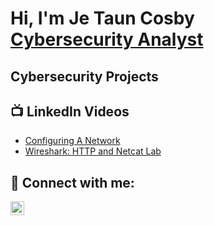 <h1>Hi, I'm Je Taun Cosby <br/><a href="https://github.com/JRCosby"> <a href="https://www.linkedin.com/in/jetaun-cosby/">Cybersecurity Analyst</a>
  
<h2>Cybersecurity Projects</h2>



<h2>📺 LinkedIn Videos</h2>

- [Configuring A Network](https://www.linkedin.com/posts/jetaun-cosby_cybersecurityjobs-cybersecuritylab-flatiron-activity-7078448446696804352--D5r?utm_source=share&utm_medium=member_desktop)
- [Wireshark: HTTP and Netcat Lab](https://www.linkedin.com/posts/jetaun-cosby_cybersecurity-wireshark-netcat-activity-7093809342868586496-KT-U?utm_source=share&utm_medium=member_desktop)

<h2> 🤳 Connect with me:</h2>


[<img align="left" alt="JeTaun Cosby | LinkedIn" width="22px" src="https://cdn.jsdelivr.net/npm/simple-icons@v3/icons/linkedin.svg" />][linkedin]


[linkedin]: https://linkedin.com/in/jetaun-cosby

